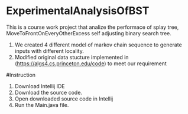 # ExperimentalAnalysisOfBST
This is a course work project that analize the performace of splay tree, MoveToFrontOnEveryOtherExcess self adjusting binary search tree.
1. We created 4 different model of markov chain sequence to generate inputs with different locality.
2. Modified original data stucture implemented in (https://algs4.cs.princeton.edu/code) to meet our requirement

#Instruction
1. Download Intellij IDE
2. Download the source code.
3. Open downloaded source code in Intellij
4. Run the Main.java file.
